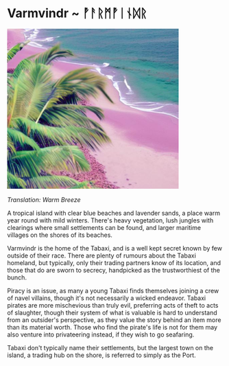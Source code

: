 # Varmvindr ~ ᚡᚨᚱᛗᚡᛁᚾᛞᚱ

<img src="/assets/Images/Worlds/varmvindr.png" width="400"/>

*Translation: Warm Breeze*

A tropical island with clear blue beaches and lavender sands, a place warm year round with mild winters. There's heavy vegetation, lush jungles with clearings where small settlements can be found, and larger maritime villages on the shores of its beaches. 

Varmvindr is the home of the Tabaxi, and is a well kept secret known by few outside of their race. There are plenty of rumours about the Tabaxi homeland, but typically, only their trading partners know of its location, and those that do are sworn to secrecy, handpicked as the trustworthiest of the bunch.

Piracy is an issue, as many a young Tabaxi finds themselves joining a crew of navel villains, though it's not necessarily a wicked endeavor. Tabaxi pirates are more mischevious than truly evil, preferring acts of theft to acts of slaughter, though their system of what is valuable is hard to understand from an outsider's perspective, as they value the story behind an item more than its material worth. Those who find the pirate's life is not for them may also venture into privateering instead, if they wish to go seafaring.

Tabaxi don't typically name their settlements, but the largest town on the island, a trading hub on the shore, is referred to simply as the Port.
